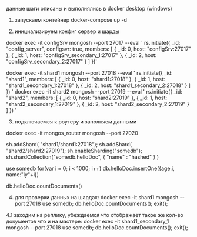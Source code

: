 данные шаги описаны и выполнялись в docker desktop (windows)

1. запускаем контейнер
docker-compose up -d 

2. инициализируем конфиг сервер и шарды

docker exec -it configSrv mongosh --port 27017 --eval '
rs.initiate({
    _id: "config_server",
    configsvr: true,
    members: [
        { _id: 0, host: "configSrv:27017" },
        { _id: 1, host: "configSrv_secondary_1:27017" },
        { _id: 2, host: "configSrv_secondary_2:27017" }
    ]
})'

docker exec -it shard1 mongosh --port 27018 --eval '
rs.initiate({
    _id: "shard1",
    members: [
        { _id: 0, host: "shard1:27018" },
        { _id: 1, host: "shard1_secondary_1:27018" },
        { _id: 2, host: "shard1_secondary_2:27018" }
    ]
})
'
docker exec -it shard2 mongosh --port 27019 --eval '
rs.initiate({
    _id: "shard2",
    members: [
        { _id: 0, host: "shard2:27019" },
        { _id: 1, host: "shard2_secondary_1:27019" },
        { _id: 2, host: "shard2_secondary_2:27019" }
    ]
})
'

3. подключаемся к роутеру и заполняем данными

docker exec -it mongos_router mongosh --port 27020

sh.addShard( "shard1/shard1:27018");
sh.addShard( "shard2/shard2:27019");
sh.enableSharding("somedb");
sh.shardCollection("somedb.helloDoc", { "name" : "hashed" } )


use somedb
for(var i = 0; i < 1000; i++) db.helloDoc.insertOne({age:i, name:"ly"+i})

db.helloDoc.countDocuments() 

4. для проверки данных на шардах:
docker exec -it shard1 mongosh --port 27018
use somedb;
db.helloDoc.countDocuments();
exit(); 

4.1 заходим на реплику, убеждаемся что отображает такое же кол-во документов что и на мастере:
docker exec -it shard1_secondary_1 mongosh --port 27018
use somedb;
db.helloDoc.countDocuments();
exit(); 